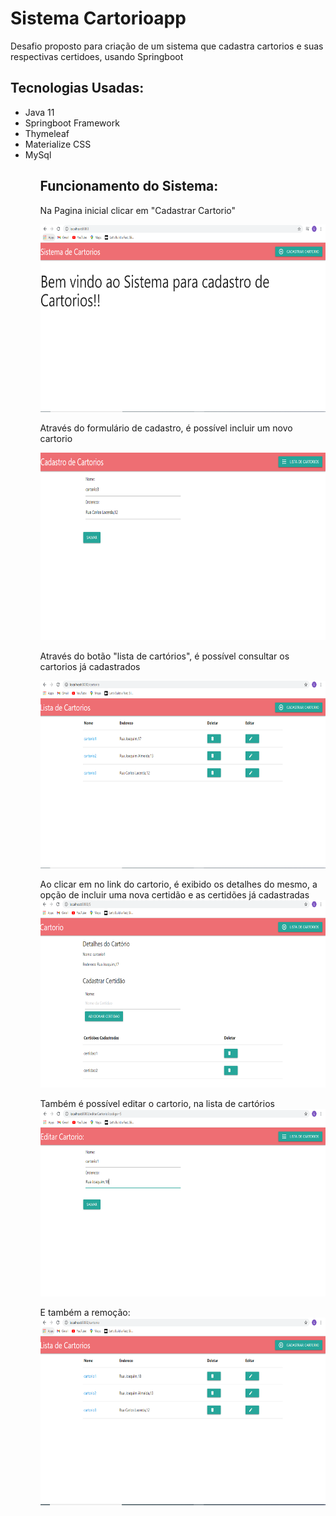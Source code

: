 # Sistema Cartorioapp
Desafio proposto para criação de um sistema que cadastra cartorios e suas respectivas certidoes, usando Springboot


<h2>Tecnologias Usadas:</h2>
<ul>
 <li>Java 11</li>
 <li>Springboot Framework</li>
 <li>Thymeleaf</li>
  <li>Materialize CSS</li>
  <li>MySql</li>
 <ul>
 
<h2>Funcionamento do Sistema:</h2>

Na Pagina inicial clicar em "Cadastrar Cartorio"


<img src="https://github.com/LucasCicero/Cartorio/blob/master/cartorioapp/src/main/resources/static/img/img1.PNG" height="300">

Através do formulário de cadastro, é possível incluir um novo cartorio

<img src="https://github.com/LucasCicero/Cartorio/blob/master/cartorioapp/src/main/resources/static/img/img3.PNG" height="300">


Através do botão "lista de cartórios", é possível consultar os cartorios já cadastrados


<img src="https://github.com/LucasCicero/Cartorio/blob/master/cartorioapp/src/main/resources/static/img/img4.PNG" height="300">

Ao clicar em no link do cartorio, é exibido os detalhes do mesmo, a opção de incluir uma nova certidão e as certidões já cadastradas
<img src="https://github.com/LucasCicero/Cartorio/blob/master/cartorioapp/src/main/resources/static/img/img5.PNG" height="300">

Também é possível editar o cartorio, na lista de cartórios
<img src="https://github.com/LucasCicero/Cartorio/blob/master/cartorioapp/src/main/resources/static/img/img6.PNG" height="300">

E também a remoção:
<img src="https://github.com/LucasCicero/Cartorio/blob/master/cartorioapp/src/main/resources/static/img/img7.PNG" height="300">
